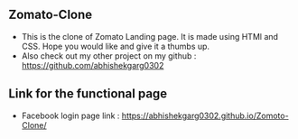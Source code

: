 ## Zomato-Clone
- This is the clone of Zomato Landing page. It is made using HTMl and CSS. Hope you would like and give it a thumbs up.
- Also check out my other project on my github : https://github.com/abhishekgarg0302
## Link for the functional page
- Facebook login page link : https://abhishekgarg0302.github.io/Zomoto-Clone/

